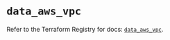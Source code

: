 # `data_aws_vpc`

Refer to the Terraform Registry for docs: [`data_aws_vpc`](https://registry.terraform.io/providers/hashicorp/aws/6.10.0/docs/data-sources/vpc).
